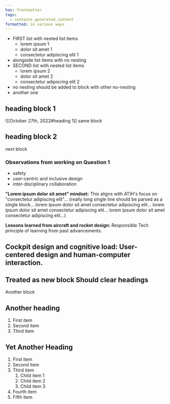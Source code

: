```yaml
---
has: frontmatter
tags:
  - contains_generated_content
formatted: in various ways
---
```


- FIRST list with nested list items
  - lorem ipsum 1
  - dolor sit amet 1
  - consectetur adipiscing elit 1
- alongside list items with no nesting
- SECOND list with nested list items
  - lorem ipsum 2
  - dolor sit amet 2
  - consectetur adipiscing elit 2
- no nesting should be added to block with other no-nesting
- another one

## heading block 1
![[October 27th, 2022#heading 1]]
same block

## heading block 2
next block

### Observations from working on Question 1

- safety
- user-centric and inclusive design
- inter-disciplinary collaboration

**"Lorem ipsum dolor sit amet" mindset:** This aligns with ATIH's focus on "consectetur adipiscing elit"... (really long single line should be parsed as a single block... lorem ipsum dolor sit amet consectetur adipiscing elit... lorem ipsum dolor sit amet consectetur adipiscing elit... lorem ipsum dolor sit amet consectetur adipiscing elit...)

**Lessons learned from aircraft and rocket design:** Responsible Tech principle of learning from past advancements.

**Cockpit design and cognitive load:** User-centered design and human-computer interaction.
---
Treated as new block
Should clear headings
---
Another block


## Another heading

1. First item
2. Second item
3. Third item

## Yet Another Heading

1. First item
2. Second item
3. Third item
   1. Child item 1
   2. Child item 2
   3. Child item 3
4. Fourth item
5. Fifth item